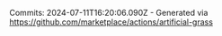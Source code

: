 Commits: 2024-07-11T16:20:06.090Z - Generated via https://github.com/marketplace/actions/artificial-grass
<br>
